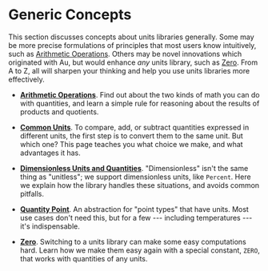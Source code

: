# Generic Concepts

This section discusses concepts about units libraries generally. Some may be more precise
formulations of principles that most users know intuitively, such as [Arithmetic
Operations](./arithmetic.md).  Others may be novel innovations which originated with Au, but would
enhance _any_ units library, such as [Zero](./zero.md).  From A to Z, all will sharpen your thinking
and help you use units libraries more effectively.

- **[Arithmetic Operations](./arithmetic.md)**.  Find out about the two kinds of math you can do
  with quantities, and learn a simple rule for reasoning about the results of products and
  quotients.

- **[Common Units](./common_unit.md)**.  To compare, add, or subtract quantities expressed in
  different units, the first step is to convert them to the same unit.  But which one?  This page
  teaches you what choice we make, and what advantages it has.

- **[Dimensionless Units and Quantities](./dimensionless.md)**.  "Dimensionless" isn't the same
  thing as "unitless"; we support dimensionless units, like `Percent`.  Here we explain how the
  library handles these situations, and avoids common pitfalls.

- **[Quantity Point](./quantity_point.md)**.  An abstraction for "point types" that have units.
  Most use cases don't need this, but for a few --- including temperatures --- it's indispensable.

- **[Zero](./zero.md)**.  Switching to a units library can make some easy computations hard.  Learn
  how we make them easy again with a special constant, `ZERO`, that works with quantities of any
  units.
